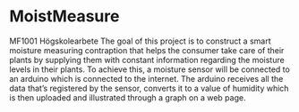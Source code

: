 # MoistMeasure
MF1001 Högskolearbete
The goal of this project is to construct a smart moisture measuring contraption that helps the consumer take care of
their plants by supplying them with constant information regarding the moisture levels in their plants. 
To achieve this, a moisture sensor will be connected to an arduino which is connected to the internet. 
The arduino receives all the data that’s registered by the sensor, converts it to a value of humidity which is
then uploaded and illustrated through a graph on a web page. 
